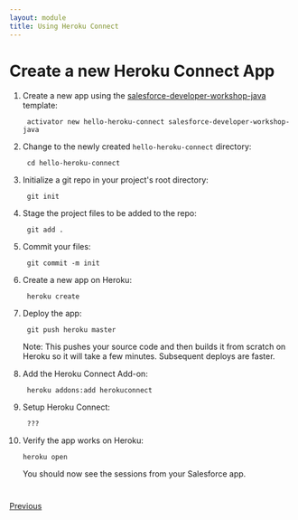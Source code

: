 ```yaml
---
layout: module
title: Using Heroku Connect
---
```


# Create a new Heroku Connect App

1. Create a new app using the [salesforce-developer-workshop-java](http://typesafe.com/activator/template/salesforce-developer-workshop-java) template:

        activator new hello-heroku-connect salesforce-developer-workshop-java

2. Change to the newly created `hello-heroku-connect` directory:

        cd hello-heroku-connect

3. Initialize a git repo in your project's root directory:

        git init

4. Stage the project files to be added to the repo:

        git add .

5. Commit your files:

        git commit -m init

6. Create a new app on Heroku:

        heroku create

7. Deploy the app:

        git push heroku master

    Note: This pushes your source code and then builds it from scratch on Heroku so it will take a few minutes.  Subsequent deploys are faster.

8. Add the Heroku Connect Add-on:

        heroku addons:add herokuconnect

9. Setup Heroku Connect:

        ???

10. Verify the app works on Heroku:

        heroku open

    You should now see the sessions from your Salesforce app.

<!-- TODO: Add some customizations to this app. -->

<div class="row" style="margin-top:40px;">
<div class="col-sm-12">
<a href="Creating-a-Heroku-App.html" class="btn btn-default"><i class="glyphicon glyphicon-chevron-left"></i> Previous</a>
</div>
</div>
